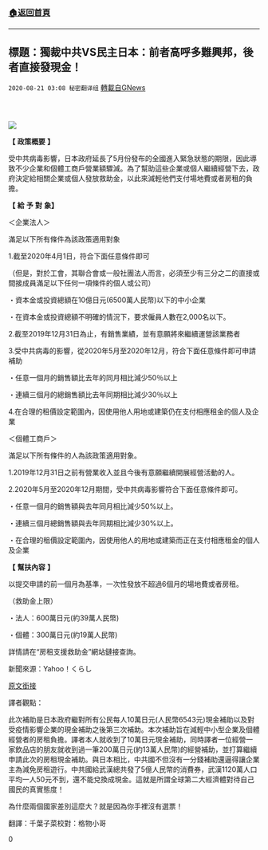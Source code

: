 ###  [:house:返回首頁](https://github.com/ourhimalayas/txt)
---

## 標題：獨裁中共VS民主日本：前者高呼多難興邦，後者直接發現金！
`2020-08-21 03:08 秘密翻译组` [轉載自GNews](https://gnews.org/zh-hant/309199/)

# ![]()![]()
![](https://s3.amazonaws.com/gnews-media-offload/wp-content/uploads/2020/08/21025704/1-99.png)


**【** **政策概要** **】**

受中共病毒影響，日本政府延長了5月份發布的全國進入緊急狀態的期限，因此導致不少企業和個體工商戶營業額驟減。為了幫助這些企業或個人繼續經營下去，政府決定給相關企業或個人發放救助金，以此來減輕他們支付場地費或者房租的負擔。

**【** **給** **予** **對** **象】**

＜企業法人＞

滿足以下所有條件為該政策適用對象

1.截至2020年4月1日，符合下面任意條件即可

（但是，對於工會，其聯合會或一般社團法人而言，必須至少有三分之二的直接或間接成員滿足以下任何一項條件的個人或公司）

・資本金或投資總額在10億日元(6500萬人民幣)以下的中小企業

・在資本金或投資總額不明確的情況下，要求僱員人數在2,000名以下。

2.截至2019年12月31日為止，有銷售業績，並有意願將來繼續運營該業務者

3.受中共病毒的影響，從2020年5月至2020年12月，符合下面任意條件即可申請補助

・任意一個月的銷售額比去年的同月相比減少50％以上

・連續三個月的總銷售額比去年同期相比減少30％以上

4.在合理的租價設定範圍內，因使用他人用地或建築仍在支付相應租金的個人及企業

＜個體工商戶＞

滿足以下所有條件的人為該政策適用對象。

1.2019年12月31日之前有營業收入並且今後有意願繼續開展經營活動的人。

2.2020年5月至2020年12月期間，受中共病毒影響符合下面任意條件即可。

・任意一個月的銷售額與去年同月相比減少50%以上。

・連續三個月總銷售額與去年同期相比減少30%以上。

・在合理的租價設定範圍內，因使用他人的用地或建築而正在支付相應租金的個人及企業

**【** **幫扶內容** **】**

以提交申請的前一個月為基準，一次性發放不超過6個月的場地費或者房租。

（救助金上限）

・法人：600萬日元(約39萬人民幣)

・個體：300萬日元(約19萬人民幣)

詳情請在“房租支援救助金”網站鏈接查詢。

新聞來源：Yahoo！くらし

[原文銜接](https://kurashi.yahoo.co.jp/supports/covid19/t402)

譯者觀點：

此次補助是日本政府繼對所有公民每人10萬日元(人民幣6543元)現金補助以及對受疫情影響企業的現金補助之後第三次補助。本次補助旨在減輕中小型企業及個體經營者的房租負擔。譯者本人就收到了10萬日元現金補助，同時譯者一位經營一家飲品店的朋友就收到過一筆200萬日元(約13萬人民幣)的經營補助，並打算繼續申請此次的房租現金補助。與日本相比，中共國不但沒有一分錢補助還逼得讓企業主為減免房租遊行。中共國給武漢總共發了5億人民幣的消費券，武漢1120萬人口平均一人50元不到，還不能兌換成現金。這就是所謂全球第二大經濟體對待自己國民的真實態度！

為什麼兩個國家差別這麼大？就是因為你手裡沒有選票！

翻譯：千葉子菜校對：格物小哥

0
